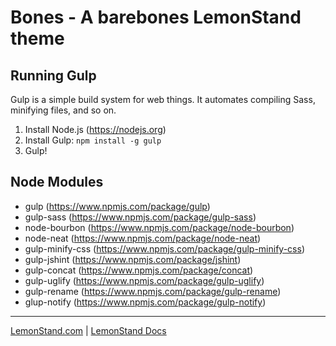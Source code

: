 # Bones - A barebones LemonStand theme

## Running Gulp

Gulp is a simple build system for web things. It automates compiling Sass, minifying files, and so on.

1. Install Node.js (https://nodejs.org)
2. Install Gulp: `npm install -g gulp`
3. Gulp!

## Node Modules

* gulp (https://www.npmjs.com/package/gulp)
* gulp-sass (https://www.npmjs.com/package/gulp-sass)
* node-bourbon (https://www.npmjs.com/package/node-bourbon)
* node-neat (https://www.npmjs.com/package/node-neat)
* gulp-minify-css (https://www.npmjs.com/package/gulp-minify-css)
* gulp-jshint (https://www.npmjs.com/package/jshint)
* gulp-concat (https://www.npmjs.com/package/concat)
* gulp-uglify (https://www.npmjs.com/package/gulp-uglify)
* gulp-rename (https://www.npmjs.com/package/gulp-rename)
* glup-notify (https://www.npmjs.com/package/gulp-notify)

---

[LemonStand.com](https://lemonstand.com) | [LemonStand Docs](https://docs.lemonstand.com)
